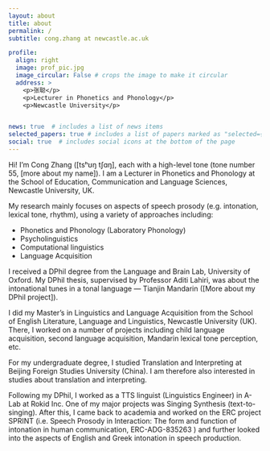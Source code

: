 ```yaml
---
layout: about
title: about
permalink: /
subtitle: cong.zhang at newcastle.ac.uk

profile:
  align: right
  image: prof_pic.jpg
  image_circular: False # crops the image to make it circular
  address: >
    <p>张聪</p>
    <p>Lecturer in Phonetics and Phonology</p>
    <p>Newcastle University</p>


news: true  # includes a list of news items
selected_papers: true # includes a list of papers marked as "selected={true}"
social: true  # includes social icons at the bottom of the page
---
```


Hi! I’m Cong Zhang ([tsʰʊŋ tʃɑŋ], each with a high-level tone (tone number 55, [more about my name]). I am a Lecturer in Phonetics and Phonology at the School of Education, Communication and Language Sciences, Newcastle University, UK.

My research mainly focuses on aspects of speech prosody (e.g. intonation, lexical tone, rhythm), using a variety of approaches including:

- Phonetics and Phonology (Laboratory Phonology)
- Psycholinguistics
- Computational linguistics
- Language Acquisition

I received a DPhil degree from the Language and Brain Lab, University of Oxford. My DPhil thesis, supervised by Professor Aditi Lahiri, was about the intonational tunes in a tonal language — Tianjin Mandarin ([More about my DPhil project]).

I did my Master’s in Linguistics and Language Acquisition from the School of English Literature, Language and Linguistics, Newcastle University (UK). There, I worked on a number of projects including child language acquisition, second language acquisition, Mandarin lexical tone perception, etc.

For my undergraduate degree, I studied Translation and Interpreting at Beijing Foreign Studies University (China). I am therefore also interested in studies about translation and interpreting.

Following my DPhil, I worked as a TTS linguist (Linguistics Engineer) in A-Lab at Rokid Inc. One of my major projects was Singing Synthesis (text-to-singing). After this, I came back to academia and worked on the ERC project SPRINT (i.e. Speech Prosody in Interaction: The form and function of intonation in human communication, ERC-ADG-835263 ) and further looked into the aspects of English and Greek intonation in speech production.
